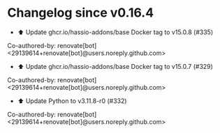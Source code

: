 # Changelog since v0.16.4
- ⬆️ Update ghcr.io/hassio-addons/base Docker tag to v15.0.8 (#335)

Co-authored-by: renovate[bot] <29139614+renovate[bot]@users.noreply.github.com> 
- ⬆️ Update ghcr.io/hassio-addons/base Docker tag to v15.0.7 (#329)

Co-authored-by: renovate[bot] <29139614+renovate[bot]@users.noreply.github.com> 
- ⬆️ Update Python to v3.11.8-r0 (#332)

Co-authored-by: renovate[bot] <29139614+renovate[bot]@users.noreply.github.com> 
